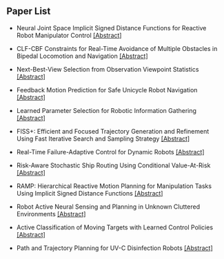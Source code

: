 ## Paper List

- Neural Joint Space Implicit Signed Distance Functions for Reactive Robot Manipulator Control
[[Abstract]](https://events.infovaya.com/presentation?id=111449)

- CLF-CBF Constraints for Real-Time Avoidance of Multiple Obstacles in Bipedal Locomotion and Navigation
[[Abstract]](https://events.infovaya.com/presentation?id=111452)

- Next-Best-View Selection from Observation Viewpoint Statistics
[[Abstract]](https://events.infovaya.com/presentation?id=111455)

- Feedback Motion Prediction for Safe Unicycle Robot Navigation
[[Abstract]](https://events.infovaya.com/presentation?id=111458)

- Learned Parameter Selection for Robotic Information Gathering
[[Abstract]](https://events.infovaya.com/presentation?id=111461)

- FISS+: Efficient and Focused Trajectory Generation and Refinement Using Fast Iterative Search and Sampling Strategy
[[Abstract]](https://events.infovaya.com/presentation?id=111464)

- Real-Time Failure-Adaptive Control for Dynamic Robots
[[Abstract]](https://events.infovaya.com/presentation?id=111467)

- Risk-Aware Stochastic Ship Routing Using Conditional Value-At-Risk
[[Abstract]](https://events.infovaya.com/presentation?id=111470)

- RAMP: Hierarchical Reactive Motion Planning for Manipulation Tasks Using Implicit Signed Distance Functions
[[Abstract]](https://events.infovaya.com/presentation?id=111473)

- Robot Active Neural Sensing and Planning in Unknown Cluttered Environments
[[Abstract]](https://events.infovaya.com/presentation?id=111476)

- Active Classification of Moving Targets with Learned Control Policies
[[Abstract]](https://events.infovaya.com/presentation?id=111479)

- Path and Trajectory Planning for UV-C Disinfection Robots
[[Abstract]](https://events.infovaya.com/presentation?id=111482)

